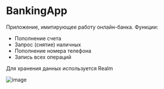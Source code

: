 # BankingApp

Приложение, имитирующее работу онлайн-банка.
Функции:
- Пополнение счета
- Запрос (снятие) наличных
- Пополнение номера телефона
- Запись всех операций

Для хранения данных используется Realm

![image](https://github.com/bikmurzin/BankingApp/assets/51128795/a41d8403-a49e-4bb5-a971-2de9ba23709e)
